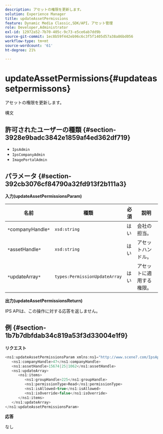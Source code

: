 ```yaml
---
description: アセットの権限を更新します。
solution: Experience Manager
title: updateAssetPermissions
feature: Dynamic Media Classic,SDK/API，アセット管理
role: Developer,Administrator
exl-id: 12972a52-7b70-405c-9c73-e5ce6ab7dd9b
source-git-commit: 1ec8b59f442eb96c6c3f5f1405d57a38a86bd056
workflow-type: tm+mt
source-wordcount: '61'
ht-degree: 21%

---
```


# updateAssetPermissions{#updateassetpermissons}

アセットの権限を更新します。

構文

## 許可されたユーザーの種類 {#section-3928e9badc3842e1859af4ed362df719}

* `IpsAdmin`
* `IpsCompanyAdmin`
* `ImagePortalAdmin`

## パラメータ {#section-392cb3076cf84790a32fd913f2b111a3}

**入力(updateAssetPermissionsParam)**

| 名前 | 種類 | 必須 | 説明 |
|---|---|---|---|
| `*`companyHandle`*` | `xsd:string` | はい | 会社の担当。 |
| `*`assetHandle`*` | `xsd:string` | はい | アセットハンドル。 |
| `*`updateArray`*` | `types:PermissionUpdateArray` | はい | アセットに適用する権限。 |

**出力(updateAssetPermissionsReturn)**

IPS APIは、この操作に対する応答を返しません。

## 例 {#section-1b7b7dbfdab34c819a53f3d33004e1f9}

**リクエスト**

```java
<ns1:updateAssetPermissionsParam xmlns:ns1="http://www.scene7.com/IpsApi/xsd">
   <ns1:companyHandle>47</ns1:companyHandle>
   <ns1:assetHandle>15674|25|1062</ns1:assetHandle>
   <ns1:updateArray>
      <ns1:items>
         <ns1:groupHandle>225</ns1:groupHandle>
         <ns1:permissionType>Read</ns1:permissionType>
         <ns1:isAllowed>true</ns1:isAllowed>
         <ns1:isOverride>false</ns1:isOverride>
      </ns1:items>
   </ns1:updateArray>
</ns1:updateAssetPermissionsParam>
```

**応答**

なし
